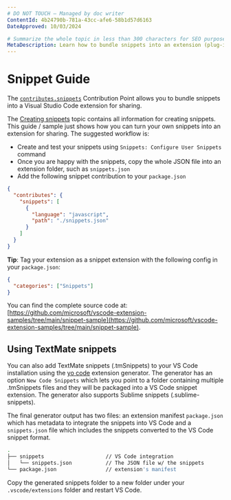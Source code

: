 ```yaml
---
# DO NOT TOUCH — Managed by doc writer
ContentId: 4b24790b-781a-43cc-afe6-58b1d57d6163
DateApproved: 10/03/2024

# Summarize the whole topic in less than 300 characters for SEO purpose
MetaDescription: Learn how to bundle snippets into an extension (plug-in) for Visual Studio Code
---
```


# Snippet Guide

The [`contributes.snippets`](/api/references/contribution-points#contributes.snippets) Contribution Point allows you to bundle snippets into a Visual Studio Code extension for sharing.

The [Creating snippets](https://code.visualstudio.com/docs/editor/userdefinedsnippets#_creating-your-own-snippets) topic contains all information for creating snippets. This guide / sample just shows how you can turn your own snippets into an extension for sharing. The suggested workflow is:

- Create and test your snippets using `Snippets: Configure User Snippets` command
- Once you are happy with the snippets, copy the whole JSON file into an extension folder, such as `snippets.json`
- Add the following snippet contribution to your `package.json`

```json
{
  "contributes": {
    "snippets": [
      {
        "language": "javascript",
        "path": "./snippets.json"
      }
    ]
  }
}
```

**Tip**: Tag your extension as a snippet extension with the following config in your `package.json`:

```json
{
  "categories": ["Snippets"]
}
```

You can find the complete source code at: [https://github.com/microsoft/vscode-extension-samples/tree/main/snippet-sample](https://github.com/microsoft/vscode-extension-samples/tree/main/snippet-sample).

## Using TextMate snippets

You can also add TextMate snippets (.tmSnippets) to your VS Code installation using the [yo code](/api/get-started/your-first-extension) extension generator. The generator has an option `New Code Snippets` which lets you point to a folder containing multiple .tmSnippets files and they will be packaged into a VS Code snippet extension. The generator also supports Sublime snippets (.sublime-snippets).

The final generator output has two files: an extension manifest `package.json` which has metadata to integrate the snippets into VS Code and a `snippets.json` file which includes the snippets converted to the VS Code snippet format.

```bash
.
├── snippets                    // VS Code integration
│   └── snippets.json           // The JSON file w/ the snippets
└── package.json                // extension's manifest
```

Copy the generated snippets folder to a new folder under your `.vscode/extensions` folder and restart VS Code.
